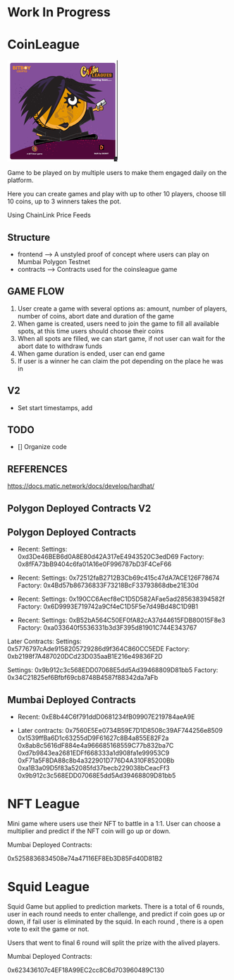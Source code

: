 # Work In Progress

# CoinLeague

![image](assets/coins-league.png)

Game to be played on by multiple users to make them engaged daily on the platform.

Here you can create games and play with up to other 10 players, choose till 10 coins, up to 3 winners takes the pot.

Using ChainLink Price Feeds

## Structure

- frontend --> A unstyled proof of concept where users can play on Mumbai Polygon Testnet
- contracts --> Contracts used for the coinsleague game

## GAME FLOW

1. User create a game with several options as: amount, number of players, number of coins, abort date and duration of the game
2. When game is created, users need to join the game to fill all available spots, at this time users should choose their coins
3. When all spots are filled, we can start game, if not user can wait for the abort date to withdraw funds
4. When game duration is ended, user can end game
5. If user is a winner he can claim the pot depending on the place he was in

## V2

- Set start timestamps, add

## TODO

- [] Organize code

## REFERENCES

https://docs.matic.network/docs/develop/hardhat/

## Polygon Deployed Contracts V2

## Polygon Deployed Contracts

- Recent:
  Settings: 0xd3De46BEB6d0A8E80d42A317eE4943520C3edD69
  Factory: 0x8fFA73bB9404c6fa01A16e0F996787bD3F4CeF66

- Recent:
  Settings: 0x72512faB2712B3Cb69c415c47dA7ACE126F78674
  Factory: 0x4Bd57b86736833F73218BcF33793868dbe21E30d

- Recent:
  Settings: 0x190CC6Aecf8eC1D5D582AFae5ad285638394582f
  Factory: 0x6D9993E719742a9Cf4eC1D5F5e7d49Bd48C1D9B1

- Recent:
  Settings: 0xB52bA564C50EF0fA82cA37d44615FDB80015F8e3
  Factory: 0xa033640f5536331b3d3F395d81901C744E343767

Later Contracts:
Settings: 0x5776797cAde9158205729286d9f364C860CC5EDE
Factory: 0xb2198f7A487020DCd23D035aaB1E216e49836F2D

Settings: 0x9b912c3c568EDD07068E5dd5Ad39468809D81bb5
Factory: 0x34C21825ef6Bfbf69cb8748B4587f88342da7aFb

## Mumbai Deployed Contracts

- Recent:
  0xE8b44C6f791ddD0681234fB09907E219784aeA9E

- Later contracts:
  0x7560E5Ee0734B59E7D1D8508c39AF744256e8509
  0x1539ffBa6D1c63255dD9F61627c8B4a855E82F2a
  0x8ab8c5616dF884e4a966685168559C77b832ba7C
  0xd7b9843ea2681EDFf668333a1d908fa1e99953C9
  0xF71a5F8DA88c8b4a322901D776D4A310F85200Bb
  0xa1B3a09D5f83a52085fd37becb229038bCeacFf3
  0x9b912c3c568EDD07068E5dd5Ad39468809D81bb5

# NFT League

Mini game where users use their NFT to battle in a 1:1. User can choose a multiplier and predict if the NFT coin will go up or down.

Mumbai Deployed Contracts:

0x5258836834508e74a47116EF8Eb3D85Fd40D81B2

# Squid League

Squid Game but applied to prediction markets. There is a total of 6 rounds, user in each round needs to enter challenge, and predict if coin goes up or down, if fail user is eliminated by the squid. In each round , there is a open vote to exit the game or not.

Users that went to final 6 round will split the prize with the alived players.

Mumbai Deployed Contracts:

0x623436107c4EF18A99EC2cc8C6d703960489C130
